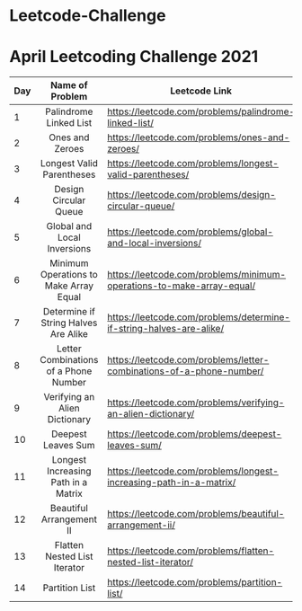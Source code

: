 # Leetcode-Challenge

# April Leetcoding Challenge 2021

Day | Name of Problem | Leetcode Link | Video Link
--- | :---: | --- | ---
1 | Palindrome Linked List | https://leetcode.com/problems/palindrome-linked-list/ | https://youtu.be/Ll9ZbXaXqlQ
2 | Ones and Zeroes | https://leetcode.com/problems/ones-and-zeroes/ | https://youtu.be/qkUZ87NCYSw
3 | Longest Valid Parentheses | https://leetcode.com/problems/longest-valid-parentheses/ | https://youtu.be/VdQuwtEd10M
4 | Design Circular Queue | https://leetcode.com/problems/design-circular-queue/ | https://youtu.be/Q2YhZ6Pq0GQ
5 | Global and Local Inversions | https://leetcode.com/problems/global-and-local-inversions/ | https://youtu.be/1QlP6cVLrII
6 | Minimum Operations to Make Array Equal | https://leetcode.com/problems/minimum-operations-to-make-array-equal/ | https://youtu.be/9aGx9hoIBjI
7 | Determine if String Halves Are Alike | https://leetcode.com/problems/determine-if-string-halves-are-alike/ | https://youtu.be/752uISt9sCs
8 | Letter Combinations of a Phone Number | https://leetcode.com/problems/letter-combinations-of-a-phone-number/ | https://youtu.be/Ydur1aYALc4
9 | Verifying an Alien Dictionary | https://leetcode.com/problems/verifying-an-alien-dictionary/ | https://youtu.be/jK5a8T9q4pc
10 | Deepest Leaves Sum | https://leetcode.com/problems/deepest-leaves-sum/ | https://youtu.be/kgG2LuxzAHU
11 | Longest Increasing Path in a Matrix | https://leetcode.com/problems/longest-increasing-path-in-a-matrix/ | https://youtu.be/WiEqhI7v2FY
12 | Beautiful Arrangement II | https://leetcode.com/problems/beautiful-arrangement-ii/ | https://youtu.be/BiQlqgmJ0BM
13 | Flatten Nested List Iterator | https://leetcode.com/problems/flatten-nested-list-iterator/ | https://youtu.be/V-gPWPOyq8I
14 | Partition List | https://leetcode.com/problems/partition-list/ | https://youtu.be/b4FeEwAGDtU
